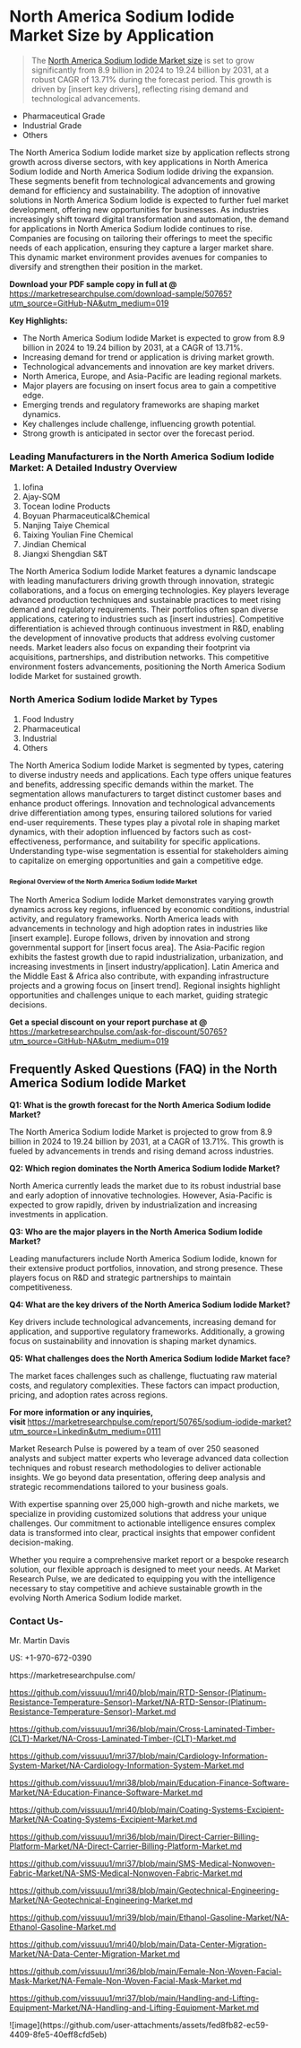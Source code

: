 <h1>North America Sodium Iodide Market&nbsp;Size by Application</h1><blockquote><p>The <a href="https://marketresearchpulse.com/download-sample/50765?utm_source=GitHub-NA&amp;utm_medium=019">North America Sodium Iodide Market size</a> is set to grow significantly from 8.9 billion in 2024 to 19.24 billion by 2031, at a robust CAGR of 13.71% during the forecast period. This growth is driven by [insert key drivers], reflecting rising demand and technological advancements.</p></blockquote><ul><li>Pharmaceutical Grade<li> Industrial Grade<li> Others</li></ul><p>The North America Sodium Iodide market size by application reflects strong growth across diverse sectors, with key applications in North America Sodium Iodide and North America Sodium Iodide driving the expansion. These segments benefit from technological advancements and growing demand for efficiency and sustainability. The adoption of innovative solutions in North America Sodium Iodide is expected to further fuel market development, offering new opportunities for businesses. As industries increasingly shift toward digital transformation and automation, the demand for applications in North America Sodium Iodide continues to rise. Companies are focusing on tailoring their offerings to meet the specific needs of each application, ensuring they capture a larger market share. This dynamic market environment provides avenues for companies to diversify and strengthen their position in the market.</p><p><strong>Download your PDF sample copy in full at @ </strong><a href="https://marketresearchpulse.com/download-sample/50765?utm_source=GitHub-NA&amp;utm_medium=019">https://marketresearchpulse.com/download-sample/50765?utm_source=GitHub-NA&amp;utm_medium=019</a></p><p><strong>Key Highlights: </strong></p><ul><li>The North America Sodium Iodide Market is expected to grow from 8.9 billion in 2024 to 19.24 billion by 2031, at a CAGR of 13.71%.</li><li>Increasing demand for trend or application is driving market growth.</li><li>Technological advancements and innovation are key market drivers.</li><li>North America, Europe, and Asia-Pacific are leading regional markets.</li><li>Major players are focusing on insert focus area to gain a competitive edge.</li><li>Emerging trends and regulatory frameworks are shaping market dynamics.</li><li>Key challenges include challenge, influencing growth potential.</li><li>Strong growth is anticipated in sector over the forecast period.</li></ul><h3>Leading Manufacturers in the North America Sodium Iodide Market: A Detailed Industry Overview</h3><ol><li>Iofina</li><li>Ajay-SQM</li><li>Tocean Iodine Products</li><li>Boyuan Pharmaceutical&Chemical</li><li>Nanjing Taiye Chemical</li><li>Taixing Youlian Fine Chemical</li><li>Jindian Chemical</li><li>Jiangxi Shengdian S&T</li></ol><div class="flex max-w-full flex-col flex-grow"><div class="min-h-8 text-message flex w-full flex-col items-end gap-2 whitespace-normal break-words [.text-message+&amp;]:mt-5" dir="auto" data-message-author-role="assistant" data-message-id="fd8432e4-4910-450d-b182-61b7bfb0a01f" data-message-model-slug="gpt-4o"><div class="flex w-full flex-col gap-1 empty:hidden first:pt-[3px]"><div class="markdown prose w-full break-words dark:prose-invert light"><p>The North America Sodium Iodide Market features a dynamic landscape with leading manufacturers driving growth through innovation, strategic collaborations, and a focus on emerging technologies. Key players leverage advanced production techniques and sustainable practices to meet rising demand and regulatory requirements. Their portfolios often span diverse applications, catering to industries such as [insert industries]. Competitive differentiation is achieved through continuous investment in R&amp;D, enabling the development of innovative products that address evolving customer needs. Market leaders also focus on expanding their footprint via acquisitions, partnerships, and distribution networks. This competitive environment fosters advancements, positioning the North America Sodium Iodide Market for sustained growth.</p></div></div></div></div><h3>North America Sodium Iodide Market by Types</h3><ol><li>Food Industry<li> Pharmaceutical<li> Industrial<li> Others</li></ol><div class="flex max-w-full flex-col flex-grow"><div class="min-h-8 text-message flex w-full flex-col items-end gap-2 whitespace-normal break-words [.text-message+&amp;]:mt-5" dir="auto" data-message-author-role="assistant" data-message-id="084470be-0bb7-4664-bddf-5156b4f41249" data-message-model-slug="gpt-4o-mini"><div class="flex w-full flex-col gap-1 empty:hidden first:pt-[3px]"><div class="markdown prose w-full break-words dark:prose-invert light"><p>The North America Sodium Iodide Market is segmented by types, catering to diverse industry needs and applications. Each type offers unique features and benefits, addressing specific demands within the market. The segmentation allows manufacturers to target distinct customer bases and enhance product offerings. Innovation and technological advancements drive differentiation among types, ensuring tailored solutions for varied end-user requirements. These types play a pivotal role in shaping market dynamics, with their adoption influenced by factors such as cost-effectiveness, performance, and suitability for specific applications. Understanding type-wise segmentation is essential for stakeholders aiming to capitalize on emerging opportunities and gain a competitive edge.</p></div></div></div></div><h3><span style="font-size: 11px;">Regional Overview of the North America Sodium Iodide Market</span></h3><div class="flex max-w-full flex-col flex-grow"><div class="min-h-8 text-message flex w-full flex-col items-end gap-2 whitespace-normal break-words [.text-message+&amp;]:mt-5" dir="auto" data-message-author-role="assistant" data-message-id="e9038762-ce64-4e30-91c9-9bd413514231" data-message-model-slug="gpt-4o-mini"><div class="flex w-full flex-col gap-1 empty:hidden first:pt-[3px]"><div class="markdown prose w-full break-words dark:prose-invert light"><p>The North America Sodium Iodide Market demonstrates varying growth dynamics across key regions, influenced by economic conditions, industrial activity, and regulatory frameworks. North America leads with advancements in technology and high adoption rates in industries like [insert example]. Europe follows, driven by innovation and strong governmental support for [insert focus area]. The Asia-Pacific region exhibits the fastest growth due to rapid industrialization, urbanization, and increasing investments in [insert industry/application]. Latin America and the Middle East &amp; Africa also contribute, with expanding infrastructure projects and a growing focus on [insert trend]. Regional insights highlight opportunities and challenges unique to each market, guiding strategic decisions.</p></div></div></div></div><p><strong>Get a special discount on your report purchase at @ </strong><a href="https://marketresearchpulse.com/ask-for-discount/50765?utm_source=GitHub-NA&amp;utm_medium=019">https://marketresearchpulse.com/ask-for-discount/50765?utm_source=GitHub-NA&amp;utm_medium=019</a></p><h2>Frequently Asked Questions (FAQ) in the North America Sodium Iodide Market</h2><p><strong>Q1: What is the growth forecast for the North America Sodium Iodide Market?</strong></p><p>The North America Sodium Iodide Market is projected to grow from 8.9 billion in 2024 to 19.24 billion by 2031, at a CAGR of 13.71%. This growth is fueled by advancements in trends and rising demand across industries.</p><p><strong>Q2: Which region dominates the North America Sodium Iodide Market?</strong></p><p>North America currently leads the market due to its robust industrial base and early adoption of innovative technologies. However, Asia-Pacific is expected to grow rapidly, driven by industrialization and increasing investments in application.</p><p><strong>Q3: Who are the major players in the North America Sodium Iodide Market?</strong></p><p>Leading manufacturers include North America Sodium Iodide, known for their extensive product portfolios, innovation, and strong presence. These players focus on R&amp;D and strategic partnerships to maintain competitiveness.</p><p><strong>Q4: What are the key drivers of the North America Sodium Iodide Market?</strong></p><p>Key drivers include technological advancements, increasing demand for application, and supportive regulatory frameworks. Additionally, a growing focus on sustainability and innovation is shaping market dynamics.</p><p><strong>Q5: What challenges does the North America Sodium Iodide Market face?</strong></p><p>The market faces challenges such as challenge, fluctuating raw material costs, and regulatory complexities. These factors can impact production, pricing, and adoption rates across regions.</p><p><strong>For more information or any inquiries, visit&nbsp;</strong><a href="https://marketresearchpulse.com/report/50765/sodium-iodide-market?utm_source=Linkedin&utm_medium=0111">https://marketresearchpulse.com/report/50765/sodium-iodide-market?utm_source=Linkedin&utm_medium=0111</a></p><p>Market Research Pulse is powered by a team of over 250 seasoned analysts and subject matter experts who leverage advanced data collection techniques and robust research methodologies to deliver actionable insights. We go beyond data presentation, offering deep analysis and strategic recommendations tailored to your business goals.</p><p>With expertise spanning over 25,000 high-growth and niche markets, we specialize in providing customized solutions that address your unique challenges. Our commitment to actionable intelligence ensures complex data is transformed into clear, practical insights that empower confident decision-making.</p><p>Whether you require a comprehensive market report or a bespoke research solution, our flexible approach is designed to meet your needs. At Market Research Pulse, we are dedicated to equipping you with the intelligence necessary to stay competitive and achieve sustainable growth in the evolving North America Sodium Iodide market.</p><h3><strong>Contact Us-</strong></h3><p>Mr. Martin Davis</p><p>US: +1-970-672-0390</p><p>https://marketresearchpulse.com/</p><p><a href="https://github.com/vissuuu1/mri40/blob/main/RTD-Sensor-(Platinum-Resistance-Temperature-Sensor)-Market/NA-RTD-Sensor-(Platinum-Resistance-Temperature-Sensor)-Market.md">https://github.com/vissuuu1/mri40/blob/main/RTD-Sensor-(Platinum-Resistance-Temperature-Sensor)-Market/NA-RTD-Sensor-(Platinum-Resistance-Temperature-Sensor)-Market.md</a></p><p><a href="https://github.com/vissuuu1/mri36/blob/main/Cross-Laminated-Timber-(CLT)-Market/NA-Cross-Laminated-Timber-(CLT)-Market.md">https://github.com/vissuuu1/mri36/blob/main/Cross-Laminated-Timber-(CLT)-Market/NA-Cross-Laminated-Timber-(CLT)-Market.md</a></p><p><a href="https://github.com/vissuuu1/mri37/blob/main/Cardiology-Information-System-Market/NA-Cardiology-Information-System-Market.md">https://github.com/vissuuu1/mri37/blob/main/Cardiology-Information-System-Market/NA-Cardiology-Information-System-Market.md</a></p><p><a href="https://github.com/vissuuu1/mri38/blob/main/Education-Finance-Software-Market/NA-Education-Finance-Software-Market.md">https://github.com/vissuuu1/mri38/blob/main/Education-Finance-Software-Market/NA-Education-Finance-Software-Market.md</a></p><p><a href="https://github.com/vissuuu1/mri40/blob/main/Coating-Systems-Excipient-Market/NA-Coating-Systems-Excipient-Market.md">https://github.com/vissuuu1/mri40/blob/main/Coating-Systems-Excipient-Market/NA-Coating-Systems-Excipient-Market.md</a></p><p><a href="https://github.com/vissuuu1/mri36/blob/main/Direct-Carrier-Billing-Platform-Market/NA-Direct-Carrier-Billing-Platform-Market.md">https://github.com/vissuuu1/mri36/blob/main/Direct-Carrier-Billing-Platform-Market/NA-Direct-Carrier-Billing-Platform-Market.md</a></p><p><a href="https://github.com/vissuuu1/mri37/blob/main/SMS-Medical-Nonwoven-Fabric-Market/NA-SMS-Medical-Nonwoven-Fabric-Market.md">https://github.com/vissuuu1/mri37/blob/main/SMS-Medical-Nonwoven-Fabric-Market/NA-SMS-Medical-Nonwoven-Fabric-Market.md</a></p><p><a href="https://github.com/vissuuu1/mri38/blob/main/Geotechnical-Engineering-Market/NA-Geotechnical-Engineering-Market.md">https://github.com/vissuuu1/mri38/blob/main/Geotechnical-Engineering-Market/NA-Geotechnical-Engineering-Market.md</a></p><p><a href="https://github.com/vissuuu1/mri39/blob/main/Ethanol-Gasoline-Market/NA-Ethanol-Gasoline-Market.md">https://github.com/vissuuu1/mri39/blob/main/Ethanol-Gasoline-Market/NA-Ethanol-Gasoline-Market.md</a></p><p><a href="https://github.com/vissuuu1/mri40/blob/main/Data-Center-Migration-Market/NA-Data-Center-Migration-Market.md">https://github.com/vissuuu1/mri40/blob/main/Data-Center-Migration-Market/NA-Data-Center-Migration-Market.md</a></p><p><a href="https://github.com/vissuuu1/mri36/blob/main/Female-Non-Woven-Facial-Mask-Market/NA-Female-Non-Woven-Facial-Mask-Market.md">https://github.com/vissuuu1/mri36/blob/main/Female-Non-Woven-Facial-Mask-Market/NA-Female-Non-Woven-Facial-Mask-Market.md</a></p><p><a href="https://github.com/vissuuu1/mri37/blob/main/Handling-and-Lifting-Equipment-Market/NA-Handling-and-Lifting-Equipment-Market.md">https://github.com/vissuuu1/mri37/blob/main/Handling-and-Lifting-Equipment-Market/NA-Handling-and-Lifting-Equipment-Market.md</a></p>
![image](https://github.com/user-attachments/assets/fed8fb82-ec59-4409-8fe5-40eff8cfd5eb)
